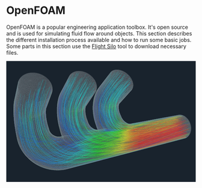 # OpenFOAM 

OpenFOAM is a popular engineering application toolbox. It's open source and is used for simulating fluid flow around objects. This section describes the different installation process available and how to run some basic jobs. Some parts in this section use the [Flight Silo](../../flight-environment/use-flight/flight-user-suite/flight-silo/index.md) tool to download necessary files.

![](img/openfoam_about_1.png)
